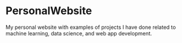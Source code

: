 # PersonalWebsite
My personal website with examples of projects I have done related to machine learning, data science, and web app development.
